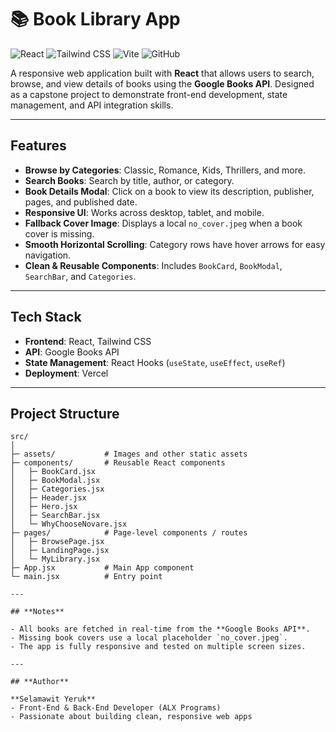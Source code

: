 # 📚 Book Library App

![React](https://img.shields.io/badge/React-17.0.2-blue?logo=react&logoColor=white)
![Tailwind CSS](https://img.shields.io/badge/Tailwind_CSS-3.3.2-blue?logo=tailwind-css&logoColor=white)
![Vite](https://img.shields.io/badge/Vite-4.4.9-purple?logo=vite&logoColor=white)
![GitHub](https://img.shields.io/badge/GitHub-Repository-black?logo=github&logoColor=white)

A responsive web application built with **React** that allows users to search, browse, and view details of books using the **Google Books API**. Designed as a capstone project to demonstrate front-end development, state management, and API integration skills.

---

## **Features**

- **Browse by Categories**: Classic, Romance, Kids, Thrillers, and more.  
- **Search Books**: Search by title, author, or category.  
- **Book Details Modal**: Click on a book to view its description, publisher, pages, and published date.  
- **Responsive UI**: Works across desktop, tablet, and mobile.  
- **Fallback Cover Image**: Displays a local `no_cover.jpeg` when a book cover is missing.  
- **Smooth Horizontal Scrolling**: Category rows have hover arrows for easy navigation.  
- **Clean & Reusable Components**: Includes `BookCard`, `BookModal`, `SearchBar`, and `Categories`.  

---

## **Tech Stack**

- **Frontend**: React, Tailwind CSS  
- **API**: Google Books API  
- **State Management**: React Hooks (`useState`, `useEffect`, `useRef`)  
- **Deployment**: Vercel  

---

## **Project Structure**

```text
src/
│
├─ assets/           # Images and other static assets
├─ components/       # Reusable React components
│   ├─ BookCard.jsx
│   ├─ BookModal.jsx
│   ├─ Categories.jsx
│   ├─ Header.jsx
│   ├─ Hero.jsx
│   ├─ SearchBar.jsx
│   └─ WhyChooseNovare.jsx
├─ pages/            # Page-level components / routes
│   ├─ BrowsePage.jsx
│   ├─ LandingPage.jsx
│   └─ MyLibrary.jsx
├─ App.jsx           # Main App component
└─ main.jsx          # Entry point

---

## **Notes**

- All books are fetched in real-time from the **Google Books API**.  
- Missing book covers use a local placeholder `no_cover.jpeg`.  
- The app is fully responsive and tested on multiple screen sizes.  

---

## **Author**

**Selamawit Yeruk**  
- Front-End & Back-End Developer (ALX Programs)  
- Passionate about building clean, responsive web apps  
